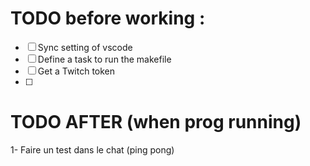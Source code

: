 # TODO before working : 
- [ ] Sync setting of vscode
- [ ] Define a task to run the makefile
- [ ] Get a Twitch token
- [ ] 


# TODO AFTER (when prog running)
1- Faire un test dans le chat (ping pong)

